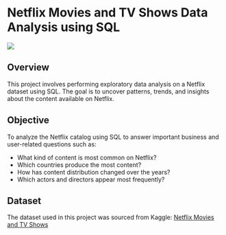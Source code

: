 # Netflix Movies and TV Shows Data Analysis using SQL

![](https://github.com/najirh/netflix_sql_project/blob/main/logo.png)

## Overview

This project involves performing exploratory data analysis on a Netflix dataset using SQL. The goal is to uncover patterns, trends, and insights about the content available on Netflix.

## Objective

To analyze the Netflix catalog using SQL to answer important business and user-related questions such as:

- What kind of content is most common on Netflix?
- Which countries produce the most content?
- How has content distribution changed over the years?
- Which actors and directors appear most frequently?




## Dataset

The dataset used in this project was sourced from Kaggle:
[Netflix Movies and TV Shows](https://www.kaggle.com/datasets/shivamb/netflix-shows?resource=download)

